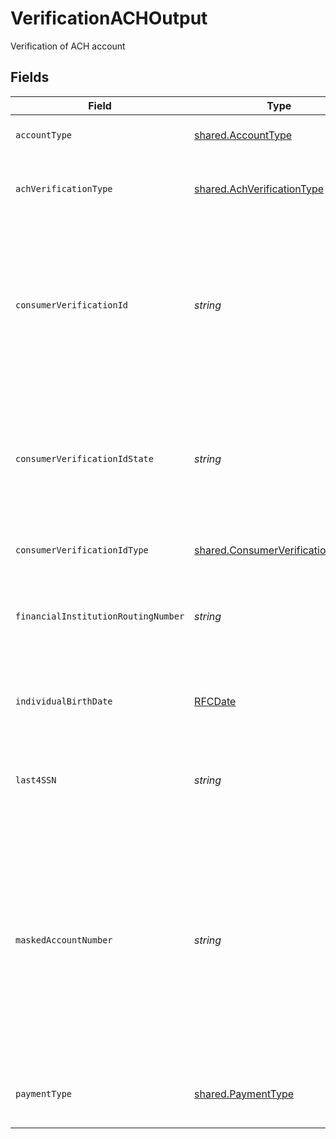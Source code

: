 # VerificationACHOutput

Verification of ACH account


## Fields

| Field                                                                                                                                                                                                                              | Type                                                                                                                                                                                                                               | Required                                                                                                                                                                                                                           | Description                                                                                                                                                                                                                        | Example                                                                                                                                                                                                                            |
| ---------------------------------------------------------------------------------------------------------------------------------------------------------------------------------------------------------------------------------- | ---------------------------------------------------------------------------------------------------------------------------------------------------------------------------------------------------------------------------------- | ---------------------------------------------------------------------------------------------------------------------------------------------------------------------------------------------------------------------------------- | ---------------------------------------------------------------------------------------------------------------------------------------------------------------------------------------------------------------------------------- | ---------------------------------------------------------------------------------------------------------------------------------------------------------------------------------------------------------------------------------- |
| `accountType`                                                                                                                                                                                                                      | [shared.AccountType](../../../sdk/models/shared/accounttype.md)                                                                                                                                                                    | :heavy_minus_sign:                                                                                                                                                                                                                 | Type of banking account.                                                                                                                                                                                                           |                                                                                                                                                                                                                                    |
| `achVerificationType`                                                                                                                                                                                                              | [shared.AchVerificationType](../../../sdk/models/shared/achverificationtype.md)                                                                                                                                                    | :heavy_minus_sign:                                                                                                                                                                                                                 | Indicates the type of ACH verification being performed.                                                                                                                                                                            |                                                                                                                                                                                                                                    |
| `consumerVerificationId`                                                                                                                                                                                                           | *string*                                                                                                                                                                                                                           | :heavy_minus_sign:                                                                                                                                                                                                                 | A unique identifier assigned by a government agency. Examples include Driver's License number, green card id, and Passport number.                                                                                                 |                                                                                                                                                                                                                                    |
| `consumerVerificationIdState`                                                                                                                                                                                                      | *string*                                                                                                                                                                                                                           | :heavy_minus_sign:                                                                                                                                                                                                                 | Classifies a geographic area that represents a first level, legal and political subdivision of a country; for example, Virginia, Bavaria.                                                                                          | FL                                                                                                                                                                                                                                 |
| `consumerVerificationIdType`                                                                                                                                                                                                       | [shared.ConsumerVerificationIdType](../../../sdk/models/shared/consumerverificationidtype.md)                                                                                                                                      | :heavy_minus_sign:                                                                                                                                                                                                                 | Classifies the type of identifier.                                                                                                                                                                                                 |                                                                                                                                                                                                                                    |
| `financialInstitutionRoutingNumber`                                                                                                                                                                                                | *string*                                                                                                                                                                                                                           | :heavy_minus_sign:                                                                                                                                                                                                                 | Identifies the routing and transit number. In the United  States it's 8-9 numeric characters.                                                                                                                                      |                                                                                                                                                                                                                                    |
| `individualBirthDate`                                                                                                                                                                                                              | [RFCDate](../../../types/rfcdate.md)                                                                                                                                                                                               | :heavy_minus_sign:                                                                                                                                                                                                                 | Specifies the year month and day on which the individual was born.                                                                                                                                                                 | 2000-09-20                                                                                                                                                                                                                         |
| `last4SSN`                                                                                                                                                                                                                         | *string*                                                                                                                                                                                                                           | :heavy_minus_sign:                                                                                                                                                                                                                 | Identifies the last four digits of the government issued (SSN, EIN, TIN).                                                                                                                                                          | 1234                                                                                                                                                                                                                               |
| `maskedAccountNumber`                                                                                                                                                                                                              | *string*                                                                                                                                                                                                                           | :heavy_minus_sign:                                                                                                                                                                                                                 | Identifies a concealed number associated with the card number recognized by various payment systems. This is typically concealed by storing only the first 6 and/or last 4 digits of the payment account number or some variation. | 123456XXXXXX9876                                                                                                                                                                                                                   |
| `paymentType`                                                                                                                                                                                                                      | [shared.PaymentType](../../../sdk/models/shared/paymenttype.md)                                                                                                                                                                    | :heavy_minus_sign:                                                                                                                                                                                                                 | Identifies how accountholders  initiated debits to their accounts .                                                                                                                                                                |                                                                                                                                                                                                                                    |